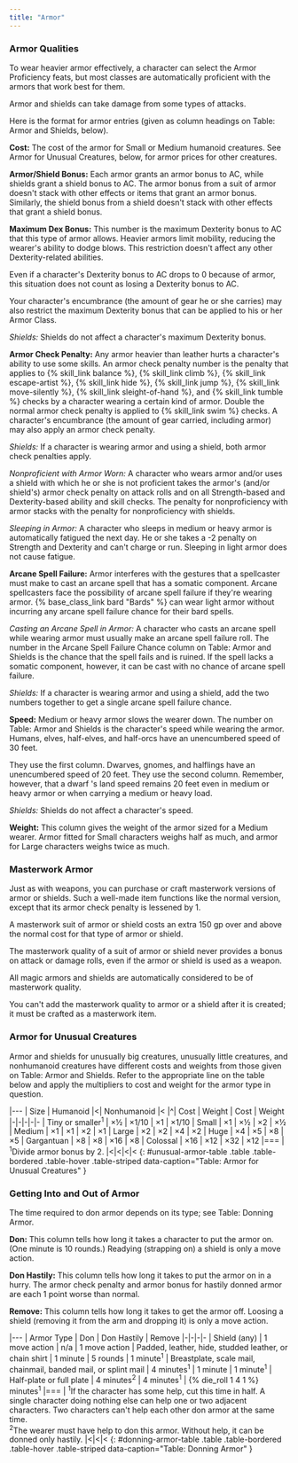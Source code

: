 ```yaml
---
title: "Armor"
---
```


### Armor Qualities

To wear heavier armor effectively, a character can select the Armor Proficiency feats, but most classes are automatically proficient with the armors that work best for them.

Armor and shields can take damage from some types of attacks.

Here is the format for armor entries (given as column headings on Table: Armor and Shields, below).

**Cost:** The cost of the armor for Small or Medium humanoid creatures. See Armor for Unusual Creatures, below, for armor prices for other creatures.

**Armor/Shield Bonus:** Each armor grants an armor bonus to AC, while shields grant a shield bonus to AC. The armor bonus from a suit of armor doesn't stack with other effects or items that grant an armor bonus. Similarly, the shield bonus from a shield doesn't stack with other effects that grant a shield bonus.

**Maximum Dex Bonus:** This number is the maximum Dexterity bonus to AC that this type of armor allows. Heavier armors limit mobility, reducing the wearer's ability to dodge blows. This restriction doesn't affect any other Dexterity-related abilities.

Even if a character's Dexterity bonus to AC drops to 0 because of armor, this situation does not count as losing a Dexterity bonus to AC.

Your character's encumbrance (the amount of gear he or she carries) may also restrict the maximum Dexterity bonus that can be applied to his or her Armor Class.

_Shields:_ Shields do not affect a character's maximum Dexterity bonus.

**Armor Check Penalty:** Any armor heavier than leather hurts a character's ability to use some skills. An armor check penalty number is the penalty that applies to {% skill_link balance %}, {% skill_link climb %}, {% skill_link escape-artist %}, {% skill_link hide %}, {% skill_link jump %}, {% skill_link move-silently %}, {% skill_link sleight-of-hand %}, and {% skill_link tumble %} checks by a character wearing a certain kind of armor. Double the normal armor check penalty is applied to {% skill_link swim %} checks. A character's encumbrance (the amount of gear carried, including armor) may also apply an armor check penalty.

_Shields:_ If a character is wearing armor and using a shield, both armor check penalties apply.

_Nonproficient with Armor Worn:_ A character who wears armor and/or uses a shield with which he or she is not proficient takes the armor's (and/or shield's) armor check penalty on attack rolls and on all Strength-based and Dexterity-based ability and skill checks. The penalty for nonproficiency with armor stacks with the penalty for nonproficiency with shields.

_Sleeping in Armor:_ A character who sleeps in medium or heavy armor is automatically fatigued the next day. He or she takes a -2 penalty on Strength and Dexterity and can't charge or run. Sleeping in light armor does not cause fatigue.

**Arcane Spell Failure:** Armor interferes with the gestures that a spellcaster must make to cast an arcane spell that has a somatic component. Arcane spellcasters face the possibility of arcane spell failure if they're wearing armor. {% base_class_link bard "Bards" %} can wear light armor without incurring any arcane spell failure chance for their bard spells.

_Casting an Arcane Spell in Armor:_ A character who casts an arcane spell while wearing armor must usually make an arcane spell failure roll. The number in the Arcane Spell Failure Chance column on Table: Armor and Shields is the chance that the spell fails and is ruined. If the spell lacks a somatic component, however, it can be cast with no chance of arcane spell failure.

_Shields:_ If a character is wearing armor and using a shield, add the two numbers together to get a single arcane spell failure chance.

**Speed:** Medium or heavy armor slows the wearer down. The number on Table: Armor and Shields is the character's speed while wearing the armor. Humans, elves, half-elves, and half-orcs have an unencumbered speed of 30 feet.

They use the first column. Dwarves, gnomes, and halflings have an unencumbered speed of 20 feet. They use the second column. Remember, however, that a dwarf 's land speed remains 20 feet even in medium or heavy armor or when carrying a medium or heavy load.

_Shields:_ Shields do not affect a character's speed.

**Weight:** This column gives the weight of the armor sized for a Medium wearer. Armor fitted for Small characters weighs half as much, and armor for Large characters weighs twice as much.

### Masterwork Armor

Just as with weapons, you can purchase or craft masterwork versions of armor or shields. Such a well-made item functions like the normal version, except that its armor check penalty is lessened by 1.

A masterwork suit of armor or shield costs an extra 150 gp over and above the normal cost for that type of armor or shield.

The masterwork quality of a suit of armor or shield never provides a bonus on attack or damage rolls, even if the armor or shield is used as a weapon.

All magic armors and shields are automatically considered to be of masterwork quality.

You can't add the masterwork quality to armor or a shield after it is created; it must be crafted as a masterwork item.

### Armor for Unusual Creatures

Armor and shields for unusually big creatures, unusually little creatures, and nonhumanoid creatures have different costs and weights from those given on Table: Armor and Shields. Refer to the appropriate line on the table below and apply the multipliers to cost and weight for the armor type in question.

|---
| Size | Humanoid |<| Nonhumanoid |<
|^| Cost | Weight | Cost | Weight
|-|-|-|-|-
| Tiny or smaller<sup>1</sup> | &times;&#189; | &times;1/10 | &times;1 | &times;1/10
| Small | &times;1 | &times;&#189; | &times;2 | &times;&#189;
| Medium | &times;1 | &times;1 | &times;2 | &times;1
| Large | &times;2 | &times;2 | &times;4 | &times;2
| Huge | &times;4 | &times;5 | &times;8 | &times;5
| Gargantuan | &times;8 | &times;8 | &times;16 | &times;8
| Colossal | &times;16 | &times;12 | &times;32 | &times;12
|===
| <sup>1</sup>Divide armor bonus by 2. |<|<|<|<
{: #unusual-armor-table .table .table-bordered .table-hover .table-striped data-caption="Table: Armor for Unusual Creatures" }

### Getting Into and Out of Armor

The time required to don armor depends on its type; see Table: Donning Armor.

**Don:** This column tells how long it takes a character to put the armor on. (One minute is 10 rounds.) Readying (strapping on) a shield is only a move action.

**Don Hastily:** This column tells how long it takes to put the armor on in a hurry. The armor check penalty and armor bonus for hastily donned armor are each 1 point worse than normal.

**Remove:** This column tells how long it takes to get the armor off. Loosing a shield (removing it from the arm and dropping it) is only a move action.

|---
| Armor Type | Don | Don Hastily | Remove
|-|-|-|-
| Shield (any) | 1 move action | n/a | 1 move action
| Padded, leather, hide, studded leather, or chain shirt | 1 minute | 5 rounds | 1 minute<sup>1</sup>
| Breastplate, scale mail, chainmail, banded mail, or splint mail | 4 minutes<sup>1</sup> | 1 minute | 1 minute<sup>1</sup>
| Half-plate or full plate | 4 minutes<sup>2</sup> | 4 minutes<sup>1</sup> | {% die_roll 1 4 1 %} minutes<sup>1</sup>
|===
| <sup>1</sup>If the character has some help, cut this time in half. A single character doing nothing else can help one or two adjacent characters. Two characters can't help each other don armor at the same time.<br><sup>2</sup>The wearer must have help to don this armor. Without help, it can be donned only hastily. |<|<|<
{: #donning-armor-table .table .table-bordered .table-hover .table-striped data-caption="Table: Donning Armor" }